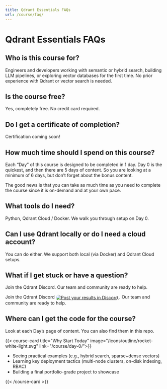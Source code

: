```yaml
---
title: Qdrant Essentials FAQs
url: /course/faq/
---
```


# Qdrant Essentials FAQs

## Who is this course for?

Engineers and developers working with semantic or hybrid search, building LLM pipelines, or exploring vector databases for the first time. No prior experience with Qdrant or vector search is needed.

## Is the course free?

Yes, completely free. No credit card required.

## Do I get a certificate of completion? 

Certification coming soon!

## How much time should I spend on this course?

Each “Day” of this course is designed to be completed in 1 day. Day 0 is the quickest, and then there are 5 days of content. So you are looking at a minimum of 6 days, but don’t forget about the bonus content.

The good news is that you can take as much time as you need to complete the course since it is on-demand and at your own pace.

## What tools do I need?

Python, Qdrant Cloud / Docker. We walk you through setup on Day 0.

## Can I use Qdrant locally or do I need a cloud account?

You can do either. We support both local (via Docker) and Qdrant Cloud setups.

## What if I get stuck or have a question?

Join the Qdrant Discord. Our team and community are ready to help.

Join the Qdrant Discord <a href="https://discord.com/invite/qdrant" target="_blank" rel="noopener noreferrer" aria-label="Qdrant Discord"> <img src="https://img.shields.io/badge/Qdrant%20Discord-5865F2?style=flat&logo=discord&logoColor=white&labelColor=5865F2&color=5865F2"
    alt="Post your results in Discord"
    style="display:inline; margin:0; vertical-align:middle; border-radius:9999px;" /> </a>. Our team and community are ready to help.

## Where can I get the code for the course? 

Look at each Day’s page of content. You can also find them in this repo.

{{< course-card
title="Why Start Today"
image="/icons/outline/rocket-white-light.svg"
link="/course/day-0/">}}

- Seeing practical examples (e.g., hybrid search, sparse+dense vectors)
- Learning key deployment tactics (multi-node clusters, on-disk indexing, RBAC)
- Building a final portfolio-grade project to showcase

{{< /course-card >}}
